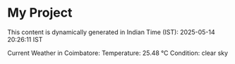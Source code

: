 # My Project

This content is dynamically generated in Indian Time (IST): 2025-05-14 20:26:11 IST


Current Weather in Coimbatore:
Temperature: 25.48 °C
Condition: clear sky
